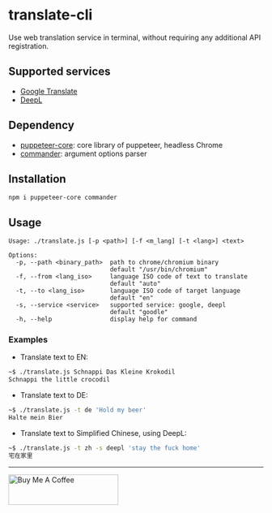 # translate-cli

Use web translation service in terminal, without requiring any additional API registration.

## Supported services

- [Google Translate](https://translate.google.com/)
- [DeepL](https://www.deepl.com/translator)

## Dependency

- [puppeteer-core](https://github.com/puppeteer/puppeteer/): core library of puppeteer, headless Chrome
- [commander](https://github.com/tj/commander.js): argument options parser

## Installation

```
npm i puppeteer-core commander
```

## Usage

```
Usage: ./translate.js [-p <path>] [-f <m_lang] [-t <lang>] <text>

Options:
  -p, --path <binary_path>  path to chrome/chromium binary
                            default "/usr/bin/chromium"
  -f, --from <lang_iso>     language ISO code of text to translate
                            default "auto"
  -t, --to <lang_iso>       language ISO code of target language
                            default "en"
  -s, --service <service>   supported service: google, deepl
                            default "goodle"
  -h, --help                display help for command
```

### Examples

- Translate text to EN:

```bash
~$ ./translate.js Schnappi Das Kleine Krokodil
Schnappi the little crocodil
```

- Translate text to DE:

```bash
~$ ./translate.js -t de 'Hold my beer'
Halte mein Bier
```

- Translate text to Simplified Chinese, using DeepL:

```bash
~$ ./translate.js -t zh -s deepl 'stay the fuck home'
宅在家里
```

---

<a href="https://www.buymeacoffee.com/kevcui" target="_blank"><img src="https://cdn.buymeacoffee.com/buttons/v2/default-orange.png" alt="Buy Me A Coffee" height="60px" width="217px"></a>
